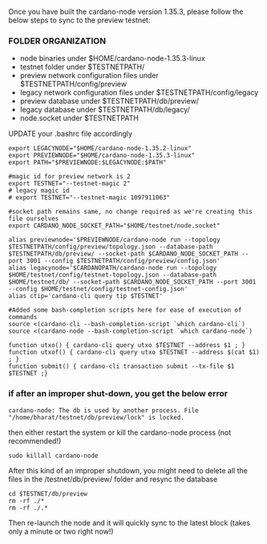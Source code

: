 Once you have built the cardano-node version 1.35.3, please follow the below steps to sync to the preview testnet:

### FOLDER ORGANIZATION
- node binaries under $HOME/cardano-node-1.35.3-linux
- testnet folder under $TESTNETPATH/
- preview network configuration files under $TESTNETPATH/config/preview
- legacy network configuration files under $TESTNETPATH/config/legacy
- preview database under $TESTNETPATH/db/preview/
- legacy database under $TESTNETPATH/db/legacy/
- node.socket under $TESTNETPATH


UPDATE your .bashrc file accordingly

```
export LEGACYNODE="$HOME/cardano-node-1.35.2-linux"
export PREVIEWNODE="$HOME/cardano-node-1.35.3-linux"
export PATH="$PREVIEWNODE:$LEGACYNODE:$PATH"

#magic id for preview network is 2
export TESTNET="--testnet-magic 2"
# legacy magic id
# export TESTNET="--testnet-magic 1097911063"

#socket path remains same, no change required as we're creating this file ourselves
export CARDANO_NODE_SOCKET_PATH="$HOME/testnet/node.socket"

alias previewnode='$PREVIEWNODE/cardano-node run --topology $TESTNETPATH/config/preview/topology.json --database-path $TESTNETPATH/db/preview/ --socket-path $CARDANO_NODE_SOCKET_PATH --port 3001 --config $TESTNETPATH/config/preview/config.json'
alias legacynode='$CARDANOPATH/cardano-node run --topology $HOME/testnet/config/testnet-topology.json --database-path $HOME/testnet/db/ --socket-path $CARDANO_NODE_SOCKET_PATH --port 3001 --config $HOME/testnet/config/testnet-config.json'
alias ctip='cardano-cli query tip $TESTNET'

#Added some bash-completion scripts here for ease of execution of commands
source <(cardano-cli --bash-completion-script `which cardano-cli`)
source <(cardano-node --bash-completion-script `which cardano-node`)

function utxo() { cardano-cli query utxo $TESTNET --address $1 ; }
function utxof() { cardano-cli query utxo $TESTNET --address $(cat $1) ; }
function submit() { cardano-cli transaction submit --tx-file $1 $TESTNET ;}

```

### if after an improper shut-down, you get the below error

```
cardano-node: The db is used by another process. File "/home/bharat/testnet/db/preview/lock" is locked.
```

then either restart the system or kill the cardano-node process (not recommended!)

```
sudo killall cardano-node
```

After this kind of an improper shutdown, you might need to delete all the files in the /testnet/db/preview/ folder and resync the database 

```
cd $TESTNET/db/preview
rm -rf ./*
rm -rf ./.*
```

Then re-launch the node and it will quickly sync to the latest block (takes only a minute or two right now!)
